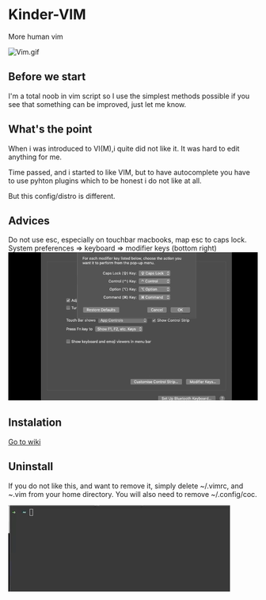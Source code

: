 # Kinder-VIM

More human vim

![Vim.gif](./.github/vim.gif)

## Before we start

I'm a total noob in vim script so I use the simplest methods possible if you see
that something can be improved, just let me know.

## What's the point

When i was introduced to VI(M),i quite did not like it. It was hard to edit
anything for me.

Time passed, and i started to like VIM, but to have autocomplete you have to use
pyhton plugins which to be honest i do not like at all.

But this config/distro is different.

## Advices

Do not use esc, especially on touchbar macbooks, map esc to caps lock.
System preferences => keyboard => modifier keys (bottom right)
![Map caps lock to esc](./.github/esc.gif)

## Instalation

[Go to wiki](https://github.com/DesantBucie/Kinder-Vim/wiki)

## Uninstall

If you do not like this, and want to remove it, simply delete ~/.vimrc,
and ~.vim from your home directory.
You will also need to remove ~/.config/coc.

![Uninstall.gif](./.github/uninstall.gif)

